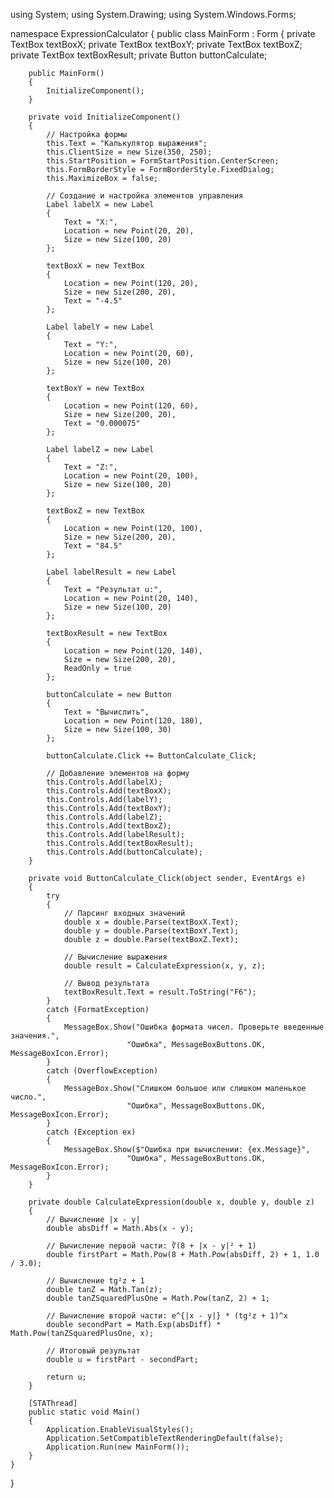 using System;
using System.Drawing;
using System.Windows.Forms;

namespace ExpressionCalculator
{
    public class MainForm : Form
    {
        private TextBox textBoxX;
        private TextBox textBoxY;
        private TextBox textBoxZ;
        private TextBox textBoxResult;
        private Button buttonCalculate;

        public MainForm()
        {
            InitializeComponent();
        }

        private void InitializeComponent()
        {
            // Настройка формы
            this.Text = "Калькулятор выражения";
            this.ClientSize = new Size(350, 250);
            this.StartPosition = FormStartPosition.CenterScreen;
            this.FormBorderStyle = FormBorderStyle.FixedDialog;
            this.MaximizeBox = false;

            // Создание и настройка элементов управления
            Label labelX = new Label
            {
                Text = "X:",
                Location = new Point(20, 20),
                Size = new Size(100, 20)
            };

            textBoxX = new TextBox
            {
                Location = new Point(120, 20),
                Size = new Size(200, 20),
                Text = "-4.5"
            };

            Label labelY = new Label
            {
                Text = "Y:",
                Location = new Point(20, 60),
                Size = new Size(100, 20)
            };

            textBoxY = new TextBox
            {
                Location = new Point(120, 60),
                Size = new Size(200, 20),
                Text = "0.000075"
            };

            Label labelZ = new Label
            {
                Text = "Z:",
                Location = new Point(20, 100),
                Size = new Size(100, 20)
            };

            textBoxZ = new TextBox
            {
                Location = new Point(120, 100),
                Size = new Size(200, 20),
                Text = "84.5"
            };

            Label labelResult = new Label
            {
                Text = "Результат u:",
                Location = new Point(20, 140),
                Size = new Size(100, 20)
            };

            textBoxResult = new TextBox
            {
                Location = new Point(120, 140),
                Size = new Size(200, 20),
                ReadOnly = true
            };

            buttonCalculate = new Button
            {
                Text = "Вычислить",
                Location = new Point(120, 180),
                Size = new Size(100, 30)
            };

            buttonCalculate.Click += ButtonCalculate_Click;

            // Добавление элементов на форму
            this.Controls.Add(labelX);
            this.Controls.Add(textBoxX);
            this.Controls.Add(labelY);
            this.Controls.Add(textBoxY);
            this.Controls.Add(labelZ);
            this.Controls.Add(textBoxZ);
            this.Controls.Add(labelResult);
            this.Controls.Add(textBoxResult);
            this.Controls.Add(buttonCalculate);
        }

        private void ButtonCalculate_Click(object sender, EventArgs e)
        {
            try
            {
                // Парсинг входных значений
                double x = double.Parse(textBoxX.Text);
                double y = double.Parse(textBoxY.Text);
                double z = double.Parse(textBoxZ.Text);

                // Вычисление выражения
                double result = CalculateExpression(x, y, z);

                // Вывод результата
                textBoxResult.Text = result.ToString("F6");
            }
            catch (FormatException)
            {
                MessageBox.Show("Ошибка формата чисел. Проверьте введенные значения.", 
                              "Ошибка", MessageBoxButtons.OK, MessageBoxIcon.Error);
            }
            catch (OverflowException)
            {
                MessageBox.Show("Слишком большое или слишком маленькое число.", 
                              "Ошибка", MessageBoxButtons.OK, MessageBoxIcon.Error);
            }
            catch (Exception ex)
            {
                MessageBox.Show($"Ошибка при вычислении: {ex.Message}", 
                              "Ошибка", MessageBoxButtons.OK, MessageBoxIcon.Error);
            }
        }

        private double CalculateExpression(double x, double y, double z)
        {
            // Вычисление |x - y|
            double absDiff = Math.Abs(x - y);
            
            // Вычисление первой части: ∛(8 + |x - y|² + 1)
            double firstPart = Math.Pow(8 + Math.Pow(absDiff, 2) + 1, 1.0 / 3.0);
            
            // Вычисление tg²z + 1
            double tanZ = Math.Tan(z);
            double tanZSquaredPlusOne = Math.Pow(tanZ, 2) + 1;
            
            // Вычисление второй части: e^{|x - y|} * (tg²z + 1)^x
            double secondPart = Math.Exp(absDiff) * Math.Pow(tanZSquaredPlusOne, x);
            
            // Итоговый результат
            double u = firstPart - secondPart;
            
            return u;
        }

        [STAThread]
        public static void Main()
        {
            Application.EnableVisualStyles();
            Application.SetCompatibleTextRenderingDefault(false);
            Application.Run(new MainForm());
        }
    }
}
